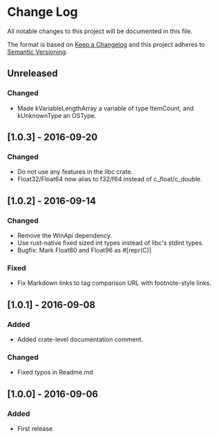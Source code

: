 # Change Log
All notable changes to this project will be documented in this file.

The format is based on [Keep a Changelog](http://keepachangelog.com/) 
and this project adheres to [Semantic Versioning](http://semver.org/).

## Unreleased
### Changed
- Made kVariableLengthArray a variable of type ItemCount, and kUnknownType
  an OSType.

## [1.0.3] - 2016-09-20
### Changed
- Do not use any features in the libc crate.
- Float32/Float64 now alias to f32/f64 instead of c_float/c_double.

## [1.0.2] - 2016-09-14
### Changed
- Remove the WinApi dependency.
- Use rust-native fixed sized int types instead of libc's stdint types.
- Bugfix: Mark Float80 and Float96 as #[repr(C)]

### Fixed
- Fix Markdown links to tag comparison URL with footnote-style links.

## [1.0.1] - 2016-09-08
### Added
- Added crate-level documentation comment.

### Changed
- Fixed typos in Readme.md

## [1.0.0] - 2016-09-06
### Added
- First release.


